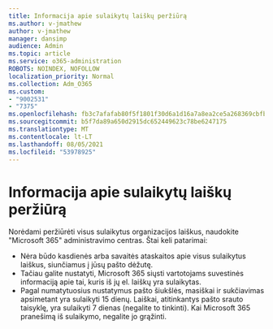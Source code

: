 ```yaml
---
title: Informacija apie sulaikytų laiškų peržiūrą
ms.author: v-jmathew
author: v-jmathew
manager: dansimp
audience: Admin
ms.topic: article
ms.service: o365-administration
ROBOTS: NOINDEX, NOFOLLOW
localization_priority: Normal
ms.collection: Adm_O365
ms.custom:
- "9002531"
- "7375"
ms.openlocfilehash: fb3c7afafab80f5f1801f30d6a1d16a7a8ea2ce5a268369cbfb41787e7a2cbc4
ms.sourcegitcommit: b5f7da89a650d2915dc652449623c78be6247175
ms.translationtype: MT
ms.contentlocale: lt-LT
ms.lasthandoff: 08/05/2021
ms.locfileid: "53978925"
---
```

# <a name="info-about-viewing-quarantined-messages"></a>Informacija apie sulaikytų laiškų peržiūrą

Norėdami peržiūrėti visus sulaikytus organizacijos laiškus, naudokite "Microsoft 365" administravimo centras. Štai keli patarimai:

- Nėra būdo kasdienės arba savaitės ataskaitos apie visus sulaikytus laiškus, siunčiamus į jūsų pašto dėžutę.
- Tačiau galite nustatyti, Microsoft 365 siųsti vartotojams suvestinės informaciją apie tai, kuris iš jų el. laiškų yra sulaikytas.
- Pagal numatytuosius nustatymus pašto šiukšlės, masiškai ir sukčiavimas apsimetant yra sulaikyti 15 dienų. Laiškai, atitinkantys pašto srauto taisyklę, yra sulaikyti 7 dienas (negalite to tinkinti). Kai Microsoft 365 pranešimą iš sulaikymo, negalite jo grąžinti.

